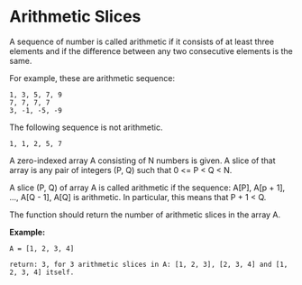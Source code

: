 # Arithmetic Slices

A sequence of number is called arithmetic if it consists of at least three elements and if the difference between any two consecutive elements is the same.

For example, these are arithmetic sequence:

```pseudo
1, 3, 5, 7, 9
7, 7, 7, 7
3, -1, -5, -9
```

The following sequence is not arithmetic.

```pseudo
1, 1, 2, 5, 7
```

A zero-indexed array A consisting of N numbers is given. A slice of that array is any pair of integers (P, Q) such that 0 <= P < Q < N.

A slice (P, Q) of array A is called arithmetic if the sequence:
A\[P], A[p + 1], ..., A[Q - 1], A\[Q] is arithmetic. In particular, this means that P + 1 < Q.

The function should return the number of arithmetic slices in the array A.

__Example:__

```pseudo
A = [1, 2, 3, 4]

return: 3, for 3 arithmetic slices in A: [1, 2, 3], [2, 3, 4] and [1, 2, 3, 4] itself.
```
